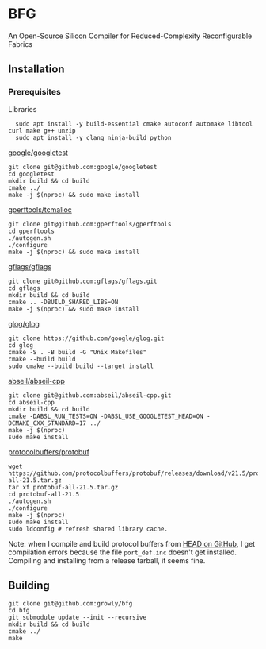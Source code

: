 # BFG

An Open-Source Silicon Compiler for Reduced-Complexity Reconfigurable Fabrics

## Installation

### Prerequisites

Libraries

```
  sudo apt install -y build-essential cmake autoconf automake libtool curl make g++ unzip
  sudo apt install -y clang ninja-build python
```

[google/googletest](https://github.com/google/googletest)

  ```
  git clone git@github.com:google/googletest
  cd googletest
  mkdir build && cd build
  cmake ../
  make -j $(nproc) && sudo make install
  ```

[gperftools/tcmalloc](https://github.com/gperftools/gperftools)
  ```
  git clone git@github.com:gperftools/gperftools
  cd gperftools
  ./autogen.sh
  ./configure
  make -j $(nproc) && sudo make install
  ```

[gflags/gflags](https://github.com/gflags/gflags/blob/master/INSTALL.md)
  ```
  git clone git@github.com:gflags/gflags.git
  cd gflags
  mkdir build && cd build
  cmake .. -DBUILD_SHARED_LIBS=ON
  make -j $(nproc) && sudo make install
  ```

[glog/glog](https://github.com/google/glog)

  ```
  git clone https://github.com/google/glog.git
  cd glog
  cmake -S . -B build -G "Unix Makefiles"
  cmake --build build
  sudo cmake --build build --target install
  ```

[abseil/abseil-cpp](https://abseil.io/docs/cpp/quickstart-cmake)

  ```
  git clone git@github.com:abseil/abseil-cpp.git
  cd abseil-cpp
  mkdir build && cd build
  cmake -DABSL_RUN_TESTS=ON -DABSL_USE_GOOGLETEST_HEAD=ON -DCMAKE_CXX_STANDARD=17 ../
  make -j $(nproc)
  sudo make install
  ```

[protocolbuffers/protobuf](https://github.com/protocolbuffers/protobuf/tree/master/src)

  ```
  wget https://github.com/protocolbuffers/protobuf/releases/download/v21.5/protobuf-all-21.5.tar.gz
  tar xf protobuf-all-21.5.tar.gz
  cd protobuf-all-21.5
  ./autogen.sh
  ./configure
  make -j $(nproc)
  sudo make install
  sudo ldconfig # refresh shared library cache.
  ```

Note: when I compile and build protocol buffers from [HEAD on
GitHub](https://github.com/protocolbuffers/protobuf), I get compilation errors
because the file `port_def.inc` doesn't get installed. Compiling and installing
from a release tarball, it seems fine.

<!---
[skia](https://skia.org/user/build#quick)

(You need the [ninja build system](https://ninja-build.org/).) We include skia as a submodule because it was too hard to get to build as a library.

  ```
  # git clone https://skia.googlesource.com/skia.git
  git submodule update --init
  cd skia
  python2 tools/git-sync-deps
  bin/gn gen out/Shared --args='is_official_build=true is_component_build=true'
  bin/gn gen out/Static --args='is_official_build=true'
  tools/install_dependencies.sh
  ninja -C out/Shared
  ninja -C out/Static
  ```
--->

## Building

  ```
  git clone git@github.com:growly/bfg
  cd bfg
  git submodule update --init --recursive
  mkdir build && cd build
  cmake ../
  make
  ```
